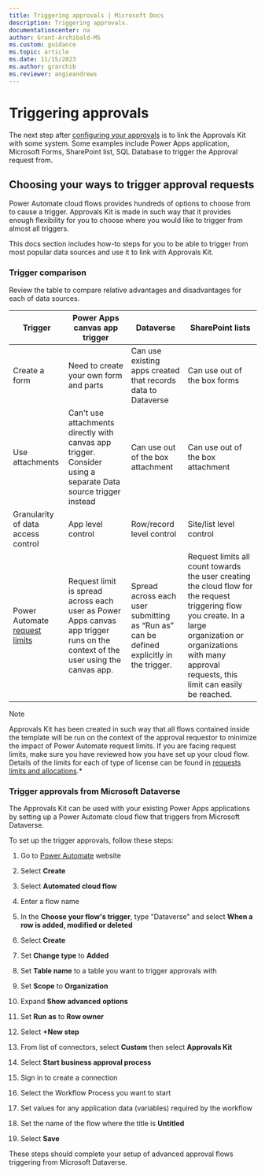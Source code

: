 ```yaml
---
title: Triggering approvals | Microsoft Docs
description: Triggering approvals.
documentationcenter: na
author: Grant-Archibald-MS
ms.custom: guidance
ms.topic: article
ms.date: 11/15/2023
ms.author: grarchib
ms.reviewer: angieandrews
---
```


# Triggering approvals

The next step after [configuring your approvals](./configure-preset-approvals.md) is to link the Approvals Kit with some system. Some examples include Power Apps application, Microsoft Forms, SharePoint list, SQL Database to trigger the Approval request from.

## Choosing your ways to trigger approval requests

Power Automate cloud flows provides hundreds of options to choose from to cause a trigger. Approvals Kit is made in such way that it provides enough flexibility for you to choose where you would like to trigger from almost all triggers.

This docs section includes how-to steps for you to be able to trigger from most popular data sources and use it to link with Approvals Kit.

### Trigger comparison

Review the table to compare relative advantages and disadvantages for each of data sources.

|Trigger                           |Power Apps canvas app trigger|Dataverse|SharePoint lists|
|-----------------------------------|-----------------------------|---------|----------------|
|Create a form                    |Need to create your own form and parts|Can use existing apps created that records data to Dataverse|Can use out of the box forms|
|Use attachments                  |Can't use attachments directly with canvas app trigger. Consider using a separate Data source trigger instead|Can use out of the box attachment|Can use out of the box attachment
|Granularity of data access control |App level control|Row/record level control|Site/list level control
|Power Automate [request limits](/power-platform/admin/api-request-limits-allocations#request-limits-based-on-user-licenses)|Request limit is spread across each user as Power Apps canvas app trigger runs on the context of the user using the canvas app.|Spread across each user submitting  as “Run as” can be defined explicitly in the trigger.|Request limits all count towards the user creating the cloud flow for the request triggering flow you create. In a large organization or organizations with many approval requests, this limit can easily be reached.

> [!NOTE]
> Approvals Kit has been created in such way that all flows contained inside the template will be run on the context of the approval requestor to minimize the impact of Power Automate request limits. If you are facing request limits, make sure you have reviewed how you have set up your cloud flow. Details of the limits for each of type of license can be found in [requests limits and allocations](/power-platform/admin/api-request-limits-allocations#request-limits-based-on-user-licenses).*

### Trigger approvals from Microsoft Dataverse

The Approvals Kit can be used with your existing Power Apps applications by
setting up a Power Automate cloud flow that triggers from Microsoft
Dataverse.

To set up the trigger approvals, follow these steps:

1. Go to [Power Automate](https://flow.microsoft.com) website

1. Select **Create**

1. Select **Automated cloud flow**

1. Enter a flow name

1. In the **Choose your flow's trigger**, type "Dataverse" and select **When a row is added, modified or deleted**

1. Select **Create**

1. Set **Change type** to **Added**

1. Set **Table name** to a table you want to trigger approvals with

1. Set **Scope** to **Organization**

1. Expand **Show advanced** **options**

1. Set **Run** **as** to **Row owner**

1. Select **+New step**

1. From list of connectors, select **Custom** then select **Approvals Kit**

1. Select **Start business approval process**

1. Sign in to create a connection

1. Select the Workflow Process you want to start

1. Set values for any application data (variables) required by the workflow

1. Set the name of the flow where the title is **Untitled**

1. Select **Save**

These steps should complete your setup of advanced approval flows triggering from Microsoft Dataverse.
